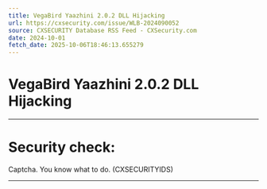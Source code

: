 ```yaml
---
title: VegaBird Yaazhini 2.0.2 DLL Hijacking
url: https://cxsecurity.com/issue/WLB-2024090052
source: CXSECURITY Database RSS Feed - CXSecurity.com
date: 2024-10-01
fetch_date: 2025-10-06T18:46:13.655279
---
```


# VegaBird Yaazhini 2.0.2 DLL Hijacking

---

# Security check:

Captcha. You know what to do. (CXSECURITYIDS)

---